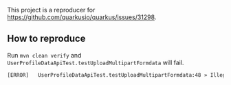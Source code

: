 This project is a reproducer for https://github.com/quarkusio/quarkus/issues/31298.

## How to reproduce

Run `mvn clean verify` and `UserProfileDataApiTest.testUploadMultipartFormdata` will fail.

```bash
[ERROR]   UserProfileDataApiTest.testUploadMultipartFormdata:48 » IllegalState Form element 'org.acme.UserProfileDataApi$PostUserProfileDataMultipartForm.id' could not be converted to 'String' for REST Client interface 'org.acme.UserProfileDataApi'. A proper implementation of 'javax.ws.rs.ext.ParamConverter' needs to be returned by a 'javax.ws.rs.ext.ParamConverterProvider' that is registered with the client via the @RegisterProvider annotation on the REST Client interface.
```